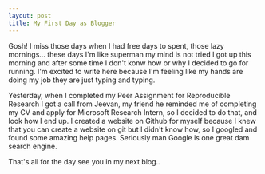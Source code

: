 ```yaml
---
layout: post
title: My First Day as Blogger
---
```


Gosh! I miss those days when I had free days to spent, those lazy mornings... these days I'm like superman my mind is not tried I got up this morning and after some time I don't konw how or why I decided to go for running. I'm excited to write here because I'm feeling like my hands are doing my job they are just typing and typing.

Yesterday, when I completed my Peer Assignment for Reproducible Research I got a call from Jeevan, my friend he reminded me of completing my CV and apply for Microsoft Research Intern, so I decided to do that, and look how I end up. I created a website on Github for myself because I knew that you can create a website on git but I didn't know how, so I googled and found some amazing help pages. Seriously man Google is one great dam search engine. 

That's all for the day see you in my next blog.. 
